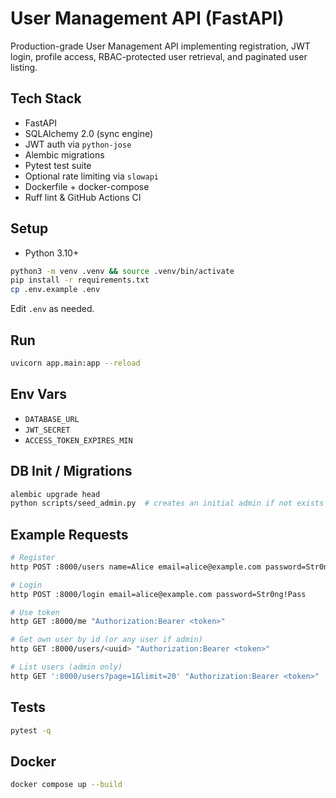 # User Management API (FastAPI)

Production-grade User Management API implementing registration, JWT login, profile access,
RBAC-protected user retrieval, and paginated user listing.

## Tech Stack
- FastAPI
- SQLAlchemy 2.0 (sync engine)
- JWT auth via `python-jose`
- Alembic migrations
- Pytest test suite
- Optional rate limiting via `slowapi`
- Dockerfile + docker-compose
- Ruff lint & GitHub Actions CI

## Setup
- Python 3.10+
```bash
python3 -m venv .venv && source .venv/bin/activate
pip install -r requirements.txt
cp .env.example .env
```
Edit `.env` as needed.

## Run
```bash
uvicorn app.main:app --reload
```

## Env Vars
- `DATABASE_URL`
- `JWT_SECRET`
- `ACCESS_TOKEN_EXPIRES_MIN`

## DB Init / Migrations
```bash
alembic upgrade head
python scripts/seed_admin.py  # creates an initial admin if not exists
```

## Example Requests
```bash
# Register
http POST :8000/users name=Alice email=alice@example.com password=Str0ng!Pass

# Login
http POST :8000/login email=alice@example.com password=Str0ng!Pass

# Use token
http GET :8000/me "Authorization:Bearer <token>"

# Get own user by id (or any user if admin)
http GET :8000/users/<uuid> "Authorization:Bearer <token>"

# List users (admin only)
http GET ':8000/users?page=1&limit=20' "Authorization:Bearer <token>"
```

## Tests
```bash
pytest -q
```

## Docker
```bash
docker compose up --build
```
